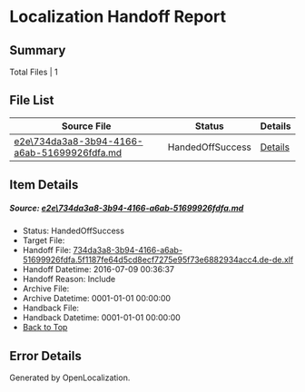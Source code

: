 # <a name='report-top'></a> Localization Handoff Report

## Summary
 Total Files | 1

## File List
 Source File | Status | Details 
 ----------- | ------ | ------- 
 [e2e\734da3a8-3b94-4166-a6ab-51699926fdfa.md](https://github.com/OpenLocalizationTestOrg/oltest/blob/a3de80c78fb8a24d68d6b7ff26c5d6097329c840/e2e/734da3a8-3b94-4166-a6ab-51699926fdfa.md) | HandedOffSuccess | [Details](#5fa1b29b82b10be5367b34caffe1065ff6032bad4)

## Item Details
##### <a name='5fa1b29b82b10be5367b34caffe1065ff6032bad4'></a> Source: [e2e\734da3a8-3b94-4166-a6ab-51699926fdfa.md](https://github.com/OpenLocalizationTestOrg/oltest/blob/a3de80c78fb8a24d68d6b7ff26c5d6097329c840/e2e/734da3a8-3b94-4166-a6ab-51699926fdfa.md)
* Status: HandedOffSuccess
* Target File: 
* Handoff File: [734da3a8-3b94-4166-a6ab-51699926fdfa.5f1187fe64d5cd8ecf7275e95f73e6882934acc4.de-de.xlf](https://github.com/OpenLocalizationTestOrg/olhandoff-e2e/blob/42b392341829fbafe2e53a9433b74c8346da44e1/ol-handoff/OpenLocalizationTestOrg/oltest-dede-fly/ci/ht/734da3a8-3b94-4166-a6ab-51699926fdfa.5f1187fe64d5cd8ecf7275e95f73e6882934acc4.de-de.xlf)
* Handoff Datetime: 2016-07-09 00:36:37
* Handoff Reason: Include
* Archive File: 
* Archive Datetime: 0001-01-01 00:00:00
* Handback File: 
* Handback Datetime: 0001-01-01 00:00:00
* [Back to Top](#report-top)


## Error Details

Generated by OpenLocalization.
